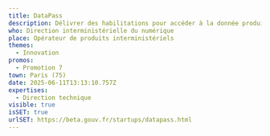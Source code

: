 ```yaml
---
title: DataPass
description: Délivrer des habilitations pour accéder à la donnée produite par l'État
who: Direction interministérielle du numérique
place: Opérateur de produits interministériels
themes:
  - Innovation
promos:
  - Promotion 7
town: Paris (75)
date: 2025-06-11T13:13:10.757Z
expertises:
  - Direction technique
visible: true
isSET: true
urlSET: https://beta.gouv.fr/startups/datapass.html
---
```

